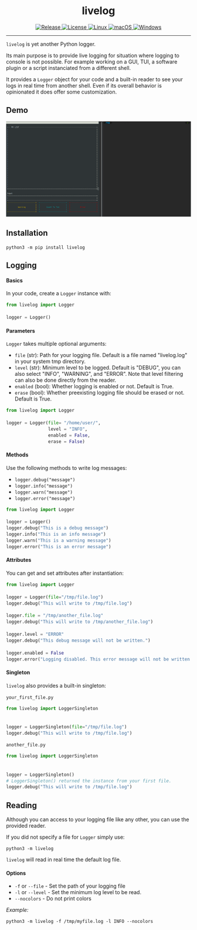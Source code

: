 
<div align="center">

<h1>livelog</h1>

<a href="https://img.shields.io/github/v/release/pablolec/livelog" target="_blank">
    <img src="https://img.shields.io/github/v/release/pablolec/livelog" alt="Release">
</a>

<a href="https://github.com/PabloLec/livelog/blob/main/LICENSE" target="_blank">
    <img src="https://img.shields.io/github/license/pablolec/livelog" alt="License">
</a>

<a href="https://github.com/PabloLec/livelog/actions/workflows/linux-tests.yml" target="_blank">
    <img src="https://github.com/PabloLec/livelog/actions/workflows/linux-tests.yml/badge.svg" alt="Linux">
</a>

<a href="https://github.com/PabloLec/livelog/actions/workflows/macos-tests.yml" target="_blank">
    <img src="https://github.com/PabloLec/livelog/actions/workflows/macos-tests.yml/badge.svg" alt="macOS">
</a>

<a href="https://github.com/PabloLec/livelog/actions/workflows/windows-tests.yml" target="_blank">
    <img src="https://github.com/PabloLec/livelog/actions/workflows/windows-tests.yml/badge.svg" alt="Windows">
</a>

</div>

---

`livelog` is yet another Python logger.

Its main purpose is to provide live logging for situation where logging to console is not possible. For example working on a GUI, TUI, a software plugin or a script instanciated from a different shell.

It provides a `Logger` object for your code and a built-in reader to see your logs in real time from another shell.
Even if its overall behavior is opinionated it does offer some customization.

## Demo

<p align="center">
    <img src="docs/assets/demo.gif">
</p>


## Installation

```
python3 -m pip install livelog
```

## Logging

#### Basics

In your code, create a `Logger` instance with:

``` python
from livelog import Logger

logger = Logger()
```

#### Parameters

`Logger` takes multiple optional arguments:

- `file` (str): Path for your logging file. Default is a file named "livelog.log" in your system tmp directory.
- `level` (str): Minimum level to be logged. Default is "DEBUG", you can also select "INFO", "WARNING", and "ERROR". Note that level filtering can also be done directly from the reader.
- `enabled` (bool): Whether logging is enabled or not. Default is True.
- `erase` (bool): Whether preexisting logging file should be erased or not. Default is True.

``` python
from livelog import Logger

logger = Logger(file= "/home/user/",
                level = "INFO",
                enabled = False,
                erase = False)
```

#### Methods

Use the following methods to write log messages:

- `logger.debug("message")`
- `logger.info("message")`
- `logger.warn("message")`
- `logger.error("message")`

``` python
from livelog import Logger

logger = Logger()
logger.debug("This is a debug message")
logger.info("This is an info message")
logger.warn("This is a warning message")
logger.error("This is an error message")
```

#### Attributes

You can get and set attributes after instantiation:

``` python
from livelog import Logger

logger = Logger(file="/tmp/file.log")
logger.debug("This will write to /tmp/file.log")

logger.file = "/tmp/another_file.log"
logger.debug("This will write to /tmp/another_file.log")

logger.level = "ERROR"
logger.debug("This debug message will not be written.")

logger.enabled = False
logger.error("Logging disabled. This error message will not be written.")
```

#### Singleton

`livelog` also provides a built-in singleton:

```your_first_file.py```
``` python
from livelog import LoggerSingleton


logger = LoggerSingleton(file="/tmp/file.log")
logger.debug("This will write to /tmp/file.log")
```

```another_file.py```
``` python
from livelog import LoggerSingleton


logger = LoggerSingleton()
# LoggerSingleton() returned the instance from your first file.
logger.debug("This will write to /tmp/file.log")
```

## Reading

Although you can access to your logging file like any other, you can use the provided reader.

If you did not specify a file for `Logger` simply use:
```
python3 -m livelog
```

`livelog` will read in real time the default log file.

#### Options

- `-f` or `--file` - Set the path of your logging file
- `-l` or `--level` - Set the minimum log level to be read.
- `--nocolors` - Do not print colors

*Example:*
```
python3 -m livelog -f /tmp/myfile.log -l INFO --nocolors
```
